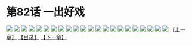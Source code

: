 # 第82话 一出好戏
![](https://s2.baozimh.com/scomic/sanyanxiaotianlu-samanhua/0/81-xbyj/1.jpg)
![](https://s2.baozimh.com/scomic/sanyanxiaotianlu-samanhua/0/81-xbyj/2.jpg)
![](https://s2.baozimh.com/scomic/sanyanxiaotianlu-samanhua/0/81-xbyj/3.jpg)
![](https://s2.baozimh.com/scomic/sanyanxiaotianlu-samanhua/0/81-xbyj/4.jpg)
![](https://s2.baozimh.com/scomic/sanyanxiaotianlu-samanhua/0/81-xbyj/5.jpg)
![](https://s2.baozimh.com/scomic/sanyanxiaotianlu-samanhua/0/81-xbyj/6.jpg)
![](https://s2.baozimh.com/scomic/sanyanxiaotianlu-samanhua/0/81-xbyj/7.jpg)
![](https://s2.baozimh.com/scomic/sanyanxiaotianlu-samanhua/0/81-xbyj/8.jpg)
![](https://s2.baozimh.com/scomic/sanyanxiaotianlu-samanhua/0/81-xbyj/9.jpg)
![](https://s2.baozimh.com/scomic/sanyanxiaotianlu-samanhua/0/81-xbyj/10.jpg)
![](https://s2.baozimh.com/scomic/sanyanxiaotianlu-samanhua/0/81-xbyj/11.jpg)
![](https://s2.baozimh.com/scomic/sanyanxiaotianlu-samanhua/0/81-xbyj/12.jpg)
![](https://s2.baozimh.com/scomic/sanyanxiaotianlu-samanhua/0/81-xbyj/13.jpg)
![](https://s2.baozimh.com/scomic/sanyanxiaotianlu-samanhua/0/81-xbyj/14.jpg)
![](https://s2.baozimh.com/scomic/sanyanxiaotianlu-samanhua/0/81-xbyj/15.jpg)
![](https://s2.baozimh.com/scomic/sanyanxiaotianlu-samanhua/0/81-xbyj/16.jpg)
![](https://s2.baozimh.com/scomic/sanyanxiaotianlu-samanhua/0/81-xbyj/17.jpg)
![](https://s2.baozimh.com/scomic/sanyanxiaotianlu-samanhua/0/81-xbyj/18.jpg)
![](https://s2.baozimh.com/scomic/sanyanxiaotianlu-samanhua/0/81-xbyj/19.jpg)
![](https://s2.baozimh.com/scomic/sanyanxiaotianlu-samanhua/0/81-xbyj/20.jpg)
![](https://s2.baozimh.com/scomic/sanyanxiaotianlu-samanhua/0/81-xbyj/21.jpg)
![](https://s2.baozimh.com/scomic/sanyanxiaotianlu-samanhua/0/81-xbyj/22.jpg)
[【上一章】](./81.md)
[【目录】](./README.md)
[【下一章】](./83.md)
